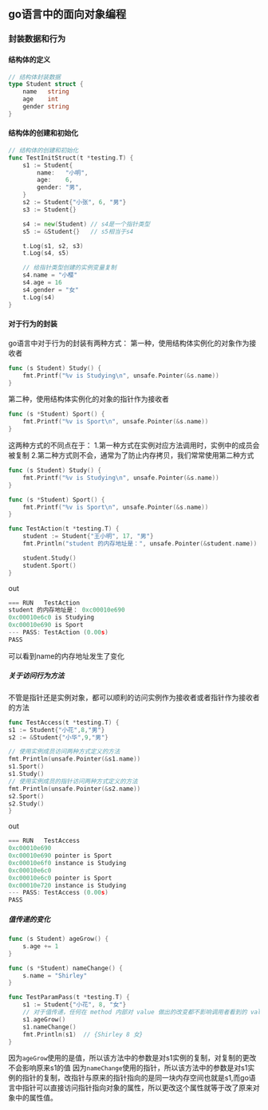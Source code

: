 ## go语言中的面向对象编程

### 封装数据和行为

#### 结构体的定义

```go
// 结构体封装数据
type Student struct {
	name   string
	age    int
	gender string
}
```

#### 结构体的创建和初始化

```go
// 结构体的创建和初始化
func TestInitStruct(t *testing.T) {
	s1 := Student{
		name:   "小明",
		age:    6,
		gender: "男",
	}
	s2 := Student{"小张", 6, "男"}
	s3 := Student{}

	s4 := new(Student) // s4是一个指针类型
	s5 := &Student{}   // s5相当于s4

	t.Log(s1, s2, s3)
	t.Log(s4, s5)

	// 给指针类型创建的实例变量复制
	s4.name = "小樱"
	s4.age = 16
	s4.gender = "女"
	t.Log(s4)
}
```

#### 对于行为的封装

go语言中对于行为的封装有两种方式：
第一种，使用结构体实例化的对象作为接收者

```go
func (s Student) Study() {
	fmt.Printf("%v is Studying\n", unsafe.Pointer(&s.name))
}
```

第二种，使用结构体实例化的对象的指针作为接收者

```go
func (s *Student) Sport() {
	fmt.Printf("%v is Sport\n", unsafe.Pointer(&s.name))
}
```

这两种方式的不同点在于：
1.第一种方式在实例对应方法调用时，实例中的成员会被复制
2.第二种方式则不会，通常为了防止内存拷贝，我们常常使用第二种方式

```go
func (s Student) Study() {
	fmt.Printf("%v is Studying\n", unsafe.Pointer(&s.name))
}

func (s *Student) Sport() {
	fmt.Printf("%v is Sport\n", unsafe.Pointer(&s.name))
}

func TestAction(t *testing.T) {
	student := Student{"王小明", 17, "男"}
	fmt.Println("student 的内存地址是：", unsafe.Pointer(&student.name))

	student.Study()
	student.Sport()
}
```

out

```go
=== RUN   TestAction
student 的内存地址是： 0xc00010e690
0xc00010e6c0 is Studying
0xc00010e690 is Sport
--- PASS: TestAction (0.00s)
PASS
```

可以看到name的内存地址发生了变化

##### 关于访问行为方法

不管是指针还是实例对象，都可以顺利的访问实例作为接收者或者指针作为接收者的方法

```go
func TestAccess(t *testing.T) {
s1 := Student{"小花",8,"男"}
s2 := &Student{"小华",9,"男"}

// 使用实例成员访问两种方式定义的方法
fmt.Println(unsafe.Pointer(&s1.name))
s1.Sport()
s1.Study()
// 使用实例成员的指针访问两种方式定义的方法
fmt.Println(unsafe.Pointer(&s2.name))
s2.Sport()
s2.Study()
}
```

out

```go
=== RUN   TestAccess
0xc00010e690
0xc00010e690 pointer is Sport
0xc00010e6f0 instance is Studying
0xc00010e6c0
0xc00010e6c0 pointer is Sport
0xc00010e720 instance is Studying
--- PASS: TestAccess (0.00s)
PASS
```

##### 值传递的变化

```go
func (s Student) ageGrow() {
	s.age += 1
}

func (s *Student) nameChange() {
	s.name = "Shirley"
}

func TestParamPass(t *testing.T) {
	s1 := Student{"小花", 8, "女"}
	// 对于值传递，任何在 method 内部对 value 做出的改变都不影响调用者看到的 value
	s1.ageGrow()
	s1.nameChange()
	fmt.Println(s1)  // {Shirley 8 女}
}
```

因为`ageGrow`使用的是值，所以该方法中的参数是对s1实例的复制，对复制的更改不会影响原来s1的值
因为`nameChange`使用的指针，所以该方法中的参数是对s1实例的指针的复制，改指针与原来的指针指向的是同一块内存空间也就是s1,而go语言中指针可以直接访问指针指向对象的属性，所以更改这个属性就等于改了原来对象中的属性值。
